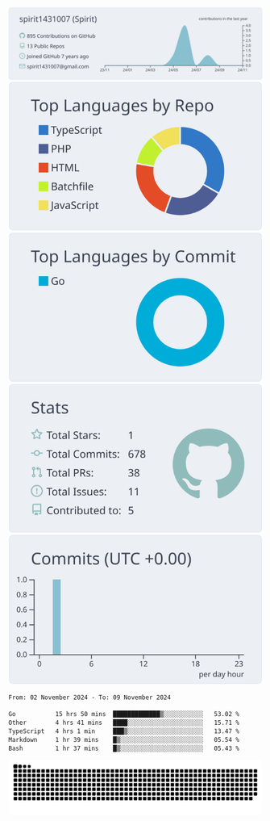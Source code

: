 [![](https://raw.githubusercontent.com/spirit1431007/spirit1431007/master/profile-summary-card-output/nord_bright/0-profile-details.svg)](https://git.io/spiritx)
[![](https://raw.githubusercontent.com/spirit1431007/spirit1431007/master/profile-summary-card-output/nord_bright/1-repos-per-language.svg)](https://git.io/spiritx) [![](https://raw.githubusercontent.com/spirit1431007/spirit1431007/master/profile-summary-card-output/nord_bright/2-most-commit-language.svg)](https://git.io/spiritx)
[![](https://raw.githubusercontent.com/spirit1431007/spirit1431007/master/profile-summary-card-output/nord_bright/3-stats.svg)](https://git.io/spiritx) [![](https://raw.githubusercontent.com/spirit1431007/spirit1431007/master/profile-summary-card-output/nord_bright/4-productive-time.svg)](https://git.io/spiritx)

<!--START_SECTION:waka-->

```txt
From: 02 November 2024 - To: 09 November 2024

Go           15 hrs 50 mins  █████████████▒░░░░░░░░░░░   53.02 %
Other        4 hrs 41 mins   ████░░░░░░░░░░░░░░░░░░░░░   15.71 %
TypeScript   4 hrs 1 min     ███▒░░░░░░░░░░░░░░░░░░░░░   13.47 %
Markdown     1 hr 39 mins    █▒░░░░░░░░░░░░░░░░░░░░░░░   05.54 %
Bash         1 hr 37 mins    █▒░░░░░░░░░░░░░░░░░░░░░░░   05.43 %
```

<!--END_SECTION:waka-->

![contribution](https://github.com/spirit1431007/spirit1431007/blob/output/github-contribution-grid-snake.svg)
